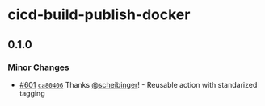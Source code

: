 # cicd-build-publish-docker

## 0.1.0

### Minor Changes

- [#601](https://github.com/smartcontractkit/.github/pull/601)
  [`ca80406`](https://github.com/smartcontractkit/.github/commit/ca80406ff6fbcbe47d4e4292832ae6f99e0b9696)
  Thanks [@scheibinger](https://github.com/scheibinger)! - Reusable action with
  standarized tagging
